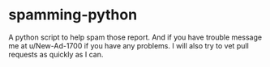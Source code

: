 # spamming-python
A python script to help spam those report. And if you have trouble message me at u/New-Ad-1700 if you have any problems. I will also try to vet pull requests as quickly as I can.

